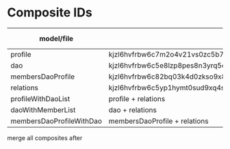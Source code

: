 # Composite IDs

| model/file               | id                                                              | composite order |
| ------------------------ | --------------------------------------------------------------- | --------------- |
| profile                  | kjzl6hvfrbw6c7m2o4v21vs0zc5b7y4lxrepf67z42ydmifpcnvxtby4fhu6mhl | 1               |
| dao                      | kjzl6hvfrbw6c5e8lzp8pes8n3yrq5o3kai7el3yi7oqy44d85oksz90lczdfte | 2               |
| membersDaoProfile        | kjzl6hvfrbw6c82bq03k4d0zkso9x8qu4riphnxrwxunc4yv8aaautvaqvsbfm1 | 3               |
| relations                | kjzl6hvfrbw6c5yp1hymt0sud9xq4sg6alj21sgk33pk83t876jy9xr3kr0qv5u | 4               |
| profileWithDaoList       | profile + relations                                             | 5               |
| daoWithMemberList        | dao + relations                                                 | 6               |
| membersDaoProfileWithDao | membersDaoProfile + relations                                   | 7               |

merge all composites after
